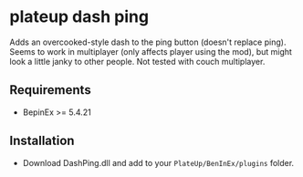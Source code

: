 # plateup dash ping

Adds an overcooked-style dash to the ping button (doesn't replace ping). Seems to work in multiplayer (only affects player using the mod), but might look a little janky to other people. Not tested with couch multiplayer.

## Requirements

* BepinEx >= 5.4.21

## Installation

* Download DashPing.dll and add to your `PlateUp/BenInEx/plugins` folder.
